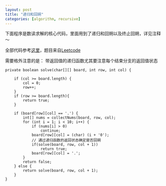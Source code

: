 ```yaml
---
layout: post
title: "递归和回朔"
categories: [algorithm, recursive]
---
```


下面程序是数读求解的核心代码，里面用到了递归和回朔以及终止回朔，详见注释～

全部代码参考[这里](https://github.com/wfwei/coding/blob/master/leetcode/35-sudoku.java)，题目来自[Leetcode](http://leetcode.com/onlinejudge#question_37)

需要格外注意的是： 带返回值的递归函数尤其要注意每个结束分支的返回值状态

    private boolean solve(char[][] board, int row, int col) {

		if (col >= board.length) {
			col = 0;
			row++;
		}
		if (row >= board.length){
			return true;
		}

		if (board[row][col] == '.') {
			int[] nums = collectNums(board, row, col);
			for (int i = 1; i < 10; i++) {
				if (nums[i] > 0)
					continue;
				board[row][col] = (char) (i + '0');
                // 通过递归函数的返回状态确定是否回朔
				if(solve(board, row, col + 1))
					return true;
				board[row][col] = '.';
			}
			return false;
		} else {
			return solve(board, row, col + 1);
		}
	}


